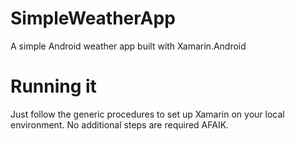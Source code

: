 # SimpleWeatherApp
A simple Android weather app built with Xamarin.Android

# Running it
Just follow the generic procedures to set up Xamarin on your local environment. No additional steps are required AFAIK.
